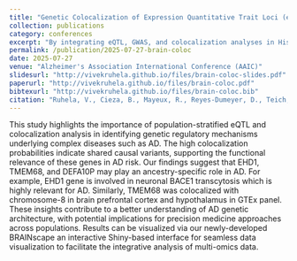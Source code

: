 ```yaml
---
title: "Genetic Colocalization of Expression Quantitative Trait Loci (eQTL) Mapping and GWAS in a multiethnic brain bank: An Insight into ancestry-specific Regulatory Architecture in Alzheimer’s disease"
collection: publications
category: conferences
excerpt: "By integrating eQTL, GWAS, and colocalization analyses in Hispanic and Non-Hispanic White brains, this study advances precision genomics for Alzheimer’s research. **BRAINscape** reveals ancestry-specific genetic signals in Alzheimer’s disease — uncovering how variants in _EHD1, TMEM68,_ and _DEFA10P_ regulate gene expression differently across populations."
permalink: /publication/2025-07-27-brain-coloc
date: 2025-07-27
venue: "Alzheimer's Association International Conference (AAIC)"
slidesurl: "http://vivekruhela.github.io/files/brain-coloc-slides.pdf"
paperurl: "http://vivekruhela.github.io/files/brain-coloc.pdf"
bibtexurl: "http://vivekruhela.github.io/files/brain-coloc.bib"
citation: "Ruhela, V., Cieza, B., Mayeux, R., Reyes-Dumeyer, D., Teich, A.F. and Tosto, G., 2025, July. Genetic Colocalization of Expression Quantitative Trait Loci (eQTL) Mapping and GWAS in a multiethnic brain bank: An Insight into ancestry-specific Regulatory Architecture in Alzheimer’s disease. In <i>Alzheimer's Association International Conference. ALZ</i>. doi:10.5281/zenodo.6546356."
---
```


This study highlights the importance of population-stratified eQTL and colocalization analysis in identifying genetic regulatory mechanisms underlying complex diseases such as AD. The high colocalization probabilities indicate shared causal variants, supporting the functional relevance of these genes in AD risk. Our findings suggest that EHD1, TMEM68, and DEFA10P may play an ancestry-specific role in AD. For example, EHD1 gene is involved in neuronal BACE1 transcytosis which is highly relevant for AD. Similarly, TMEM68 was colocalized with chromosome-8 in brain prefrontal cortex and hypothalamus in GTEx panel. These insights contribute to a better understanding of AD genetic architecture, with potential implications for precision medicine approaches across populations. Results can be visualized via our newly-developed BRAINscape an interactive Shiny-based interface for seamless data visualization to facilitate the integrative analysis of multi-omics data.

